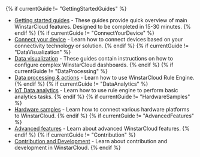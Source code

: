 {% if currentGuide != "GettingStartedGuides" %}
- [Getting started guides](/docs/guides/#AnchorIDGettingStartedGuides) - These guides provide quick overview of main WinstarCloud features. Designed to be completed in 15-30 minutes.
{% endif %}
{% if currentGuide != "ConnectYourDevice" %}
- [Connect your device](/docs/guides/#AnchorIDConnectYourDevice) - Learn how to connect devices based on your connectivity technology or solution.
{% endif %}
{% if currentGuide != "DataVisualization" %}
- [Data visualization](/docs/guides/#AnchorIDDataVisualization) - These guides contain instructions on how to configure complex WinstarCloud dashboards.
{% endif %}
{% if currentGuide != "DataProcessing" %}
- [Data processing & actions](/docs/guides#AnchorIDDataProcessing) - Learn how to use WinstarCloud Rule Engine.
{% endif %}
{% if currentGuide != "DataAnalytics" %}
- [IoT Data analytics](/docs/guides/#AnchorIDDataAnalytics) - Learn how to use rule engine to perform basic analytics tasks.
{% endif %}
{% if currentGuide != "HardwareSamples" %}
- [Hardware samples](/docs/guides/#AnchorIDHardwareSamples) - Learn how to connect various hardware platforms to WinstarCloud.
{% endif %}
{% if currentGuide != "AdvancedFeatures" %}
- [Advanced features](/docs/guides/#AnchorIDAdvancedFeatures) - Learn about advanced WinstarCloud features.
{% endif %}
{% if currentGuide != "Contribution" %}
- [Contribution and Development](/docs/guides/#AnchorIDContribution) - Learn about contribution and development in WinstarCloud.
{% endif %}
  
<br>





